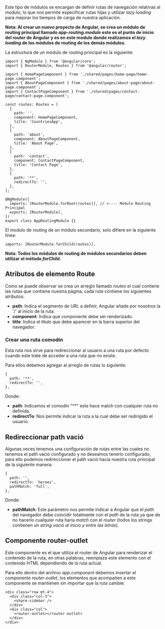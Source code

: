 Este tipo de módulos se encargan de definir rutas de navegación relativas al modulo, lo que nos permite especificar rutas hijas y utilizar *lazy loading* para mejorar los tiempos de carga de nuestra aplicación.

**Nota: Al crear un nuevo proyecto de Angular, se crea un módulo de routing principal llamado *app-routing.module* este es el punto de inicio del router de Angular y es en este modulo  donde realizamos el *lazy loading* de los módulos de routing de los demás módulos.**

La estructura de un módulo de routing principal es la siguiente:

```
import { NgModule } from '@angular/core';
import { RouterModule, Routes } from '@angular/router';

import { HomePageComponent } from './shared/pages/home-page/home-page.component';
import { AboutPageComponent } from './shared/pages/about-page/about-page.component';
import { ContactPageComponent } from './shared/pages/contact-page/contact-page.component';

const routes: Routes = [
  {
    path: '',
    component: HomePageComponent,
    title: 'CountriesApp',
  },
  {
    path: 'about',
    component: AboutPageComponent,
    title: 'About Page',
  },
  {
    path: 'contact',
    component: ContactPageComponent,
    title: 'Contact Page',
  },
  {
    path: '**',
    redirectTo: '',
  },
];

@NgModule({
  imports: [RouterModule.forRoot(routes)], // <---- Modulo Routing Principal
  exports: [RouterModule],
})
export class AppRoutingModule {}
```

El modulo de routing de un módulo secundario, solo difiere en la siguiente linea:

```
imports: [RouterModule.forChild(routes)],
```

**Nota: Todos los módulos de routing de módulos secundarios deben utilizar el método *forChild*.**
## Atributos de elemento Route

Como se puede observar se crea un arreglo llamado *routes* el cual contiene las rutas que contiene nuestra página, cada ruta contiene los siguientes atributos:

- **path**: Indica el segmento de URL a definir, Angular añade por nosotros la '/' al inicio de la ruta.
- **component**: Indica que componente debe ser renderizado.
- **title**: Indica el titulo que debe aparecer en la barra superior del navegador.
### Crear una ruta comodín

Esta ruta nos sirve para redireccionar al usuario a una ruta por defecto cuando este trate de acceder a una ruta que no existe.

Para ellos debemos agregar al arreglo de rutas lo siguiente:

```
{
  path: '**',
  redirectTo: '',
},
```

Donde:

- **path**: Indicamos el comodín "**" este hace match con cualquier ruta no definida.
- **redirectTo**: Nos permite indicar la ruta a la cual debe ser redirigido el usuario.
## Redireccionar path vació

Algunas veces tenemos una configuración de rutas entre las cuales no tenemos el path vació configurado y no deseamos tenerlo configurado, para ello podemos redireccionar el path vació hacia nuestra ruta principal de la siguiente manera:

```
{
  path: '',
  redirectTo: 'heroes',
  pathMatch: 'full',
},
```

Donde:

- **pathMatch**: Este parámetro nos permite indicar a Angular que el *path* del navegador debe coincidir totalmente con el *path* de la ruta ya que de no hacerlo cualquier ruta haría *match* con el *router* (todos los strings contienen un *string vació al inicio y entre las letras*).
## Componente router-outlet

Este componente es el que utiliza el router de Angular para renderizar el contenido de la ruta, en otras palabras, reemplaza este elemento con el contenido HTML dependiendo de la ruta actual.

Para ello dentro del archivo *app.component* debemos insertar el componente *router-outlet*, los elementos que acompañen a este componente se mantienen sin importar que la ruta cambie.

```
<div class="row mt-4">
  <div class="col-3">
    <share-sidebar />
  </div>
  <div class="col">
    <router-outlet></router-outlet>
  </div>
</div>
```